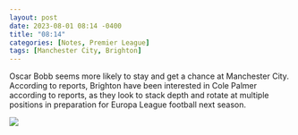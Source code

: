 ```yaml
---
layout: post
date: 2023-08-01 08:14 -0400
title: "08:14"
categories: [Notes, Premier League]
tags: [Manchester City, Brighton]
---
```


Oscar Bobb seems more likely to stay and get a chance at Manchester City. According to reports, Brighton have been interested in Cole Palmer according to reports, as they look to stack depth and rotate at multiple positions in preparation for Europa League football next season.

![](https://i.imgur.com/bLiEHjG.jpg)


